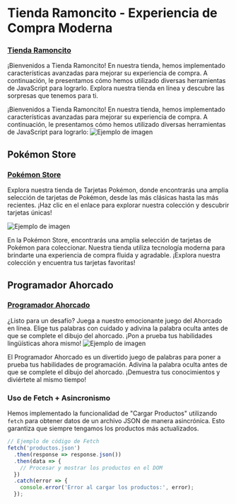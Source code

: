 # Tienda Ramoncito - Experiencia de Compra Moderna
### [Tienda Ramoncito](https://hectordanielayarachifuentes.github.io/TIENDA-RAMONCITO/)

¡Bienvenidos a Tienda Ramoncito! En nuestra tienda, hemos implementado características avanzadas para mejorar su experiencia de compra. A continuación, le presentamos cómo hemos utilizado diversas herramientas de JavaScript para lograrlo. Explora nuestra tienda en línea y descubre las sorpresas que tenemos para ti.

¡Bienvenidos a Tienda Ramoncito! En nuestra tienda, hemos implementado características avanzadas para mejorar su experiencia de compra. A continuación, le presentamos cómo hemos utilizado diversas herramientas de JavaScript para lograrlo:
![Ejemplo de imagen](https://github.com/HectorDanielAyarachiFuentes/TIENDA-RAMONCITO/blob/main/Fotos%20readme/Opera%20Instant%C3%A1nea_2023-09-28_163500_hectordanielayarachifuentes.github.io.png?raw=true)

## Pokémon Store

### [Pokémon Store](https://hectordanielayarachifuentes.github.io/TARJETAS-POKEMON-STORE/index.html)

Explora nuestra tienda de Tarjetas Pokémon, donde encontrarás una amplia selección de tarjetas de Pokémon, desde las más clásicas hasta las más recientes. ¡Haz clic en el enlace para explorar nuestra colección y descubrir tarjetas únicas!

![Ejemplo de imagen](https://github.com/HectorDanielAyarachiFuentes/TIENDA-RAMONCITO/blob/main/Fotos%20readme/Opera%20Instant%C3%A1nea_2023-09-28_163335_hectordanielayarachifuentes.github.io.png?raw=true)





En la Pokémon Store, encontrarás una amplia selección de tarjetas de Pokémon para coleccionar. Nuestra tienda utiliza tecnología moderna para brindarte una experiencia de compra fluida y agradable. ¡Explora nuestra colección y encuentra tus tarjetas favoritas!

## Programador Ahorcado

### [Programador Ahorcado](https://hectordanielayarachifuentes.github.io/ahorcado/)

¿Listo para un desafío? Juega a nuestro emocionante juego del Ahorcado en línea. Elige tus palabras con cuidado y adivina la palabra oculta antes de que se complete el dibujo del ahorcado. ¡Pon a prueba tus habilidades lingüísticas ahora mismo!
![Ejemplo de imagen](https://github.com/HectorDanielAyarachiFuentes/TIENDA-RAMONCITO/blob/main/Fotos%20readme/Opera%20Instant%C3%A1nea_2023-09-28_163346_hectordanielayarachifuentes.github.io.png?raw=true)

El Programador Ahorcado es un divertido juego de palabras para poner a prueba tus habilidades de programación. Adivina la palabra oculta antes de que se complete el dibujo del ahorcado. ¡Demuestra tus conocimientos y diviértete al mismo tiempo!

### Uso de Fetch + Asincronismo

Hemos implementado la funcionalidad de "Cargar Productos" utilizando `fetch` para obtener datos de un archivo JSON de manera asincrónica. Esto garantiza que siempre tengamos los productos más actualizados.

```javascript
// Ejemplo de código de Fetch
fetch('productos.json')
  .then(response => response.json())
  .then(data => {
    // Procesar y mostrar los productos en el DOM
  })
  .catch(error => {
    console.error('Error al cargar los productos:', error);
  });
